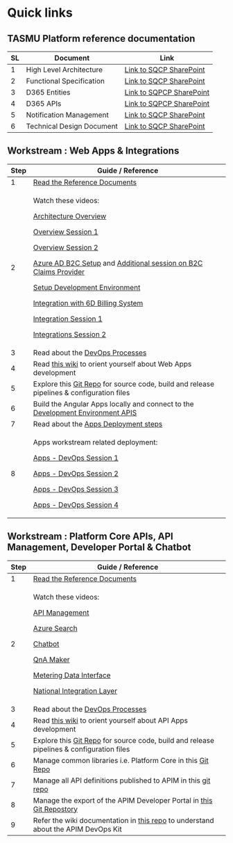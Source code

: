 # Quick links


## **TASMU Platform** reference documentation 
| SL | Document  | Link |
|--|--|--|
| 1 | High Level Architecture  | [Link to SQCP SharePoint](https://tasmusqcp.sharepoint.com/:w:/r/sites/TASMU-CentralPlatformPMO/Shared%20Documents/General/04.%20Deliverables/02.%20External%20-%20MoTC%20Deliverables/S06_Sprint%206%20Deliverables/B12_S6_D10_MA_Central%20Platform%20High%20Level%20Solution%20Architecture%20%26%20Design/B12_S6_D10_MA_Central%20Platform%20High%20Level%20Solution%20Architecture%20%26%20Design_V0.20.docx?d=w3a217e97bf984f30bf5487efa2646604&csf=1&web=1&e=rV3V0x) |
| 2 | Functional Specification  | [Link to SQCP SharePoint](https://tasmusqcp.sharepoint.com/:w:/r/sites/TASMU-CentralPlatformPMO/Shared%20Documents/General/04.%20Deliverables/02.%20External%20-%20MoTC%20Deliverables/S06_Sprint%206%20Deliverables/B12_S6_D12_MI_Technical%20Design%20Document/B12_S6_D12_MI_Funtional%20Specification%20Document%20(Technical%20Design)_V0.6.docx?d=wf7e8a8b02cff45ecace86d7d1ee56b8a&csf=1&web=1&e=T8VgfS) |
|3|D365 Entities| [Link to SQPCP SharePoint](https://tasmusqcp.sharepoint.com/:w:/r/sites/TASMU-CentralPlatformPMO/Shared%20Documents/General/04.%20Deliverables/02.%20External%20-%20MoTC%20Deliverables/S00_Sprint%200%20Deliverables/Sprint%200%20-%20Final%20Submission/B12_S0_D5_MI_Functional%20Specification%20Documents_V0.5/B12_S0_D5_MI_Appendix%20C%20-%20(D365CE%20ENTITIES).docx?d=w469094b5d24243baa43f0c00e5729c7b&csf=1&web=1&e=fzitwH)|
|4|D365 APIs| [Link to SQPCP SharePoint](https://tasmusqcp.sharepoint.com/:w:/r/sites/TASMU-CentralPlatformPMO/Shared%20Documents/General/04.%20Deliverables/02.%20External%20-%20MoTC%20Deliverables/S00_Sprint%200%20Deliverables/Sprint%200%20-%20Final%20Submission/B12_S0_D5_MI_Functional%20Specification%20Documents_V0.5/B12_S0_D5_MI_Appendix%20F%20-%20(D365CE%20API%27S).docx?d=w2592c025610d483c89ae79edd6fe00f2&csf=1&web=1&e=9q67gw)|
|5|Notification Management| [Link to SQCP SharePoint](https://tasmusqcp.sharepoint.com/:w:/r/sites/TASMU-CentralPlatformPMO/Shared%20Documents/General/04.%20Deliverables/02.%20External%20-%20MoTC%20Deliverables/S00_Sprint%200%20Deliverables/Sprint%200%20-%20Final%20Submission/B12_S0_D5_MI_Functional%20Specification%20Documents_V0.5/B12_S0_D5_MI_Appendix%20D%20-%20(NOTIFICATION%20MANAGEMENT).docx?d=wa64648bb25ff48c79e6d495c676f4be6&csf=1&web=1&e=zoM2bi) |
|6|Technical Design Document|[Link to SQCP SharePoint](https://tasmusqcp.sharepoint.com/:w:/r/sites/TASMU-CentralPlatformPMO/Shared%20Documents/General/04.%20Deliverables/02.%20External%20-%20MoTC%20Deliverables/S06_Sprint%206%20Deliverables/B12_S6_D12_MI_Technical%20Design%20Document/B12_S6_D12_MI_Technical%20Design%20Document_V0.6.docx?d=w0022bee71a9047799d9c3690d38005ea&csf=1&web=1&e=1YzTXt)|

## Workstream : Web Apps & Integrations
|Step| Guide / Reference |
|--|--|
|1| [Read the Reference Documents](/Overview/KT-&-Onboarding) |
|2| <p>Watch these videos:</p><p>[Architecture Overview](https://tasmusqcp.sharepoint.com/sites/TASMU-CentralPlatformPMO/Shared%20Documents/General/05.%20Workstreams/07.%20Microsoft/Apps/KT%20Recordings/TASMU%20KT%20Sessions%20__%20Architectural%20Walk-through%20%20(Apps%20Workstream).mp4)</p><p>[Overview Session 1](https://tasmusqcp.sharepoint.com/sites/TASMU-CentralPlatformPMO/Shared%20Documents/General/05.%20Workstreams/07.%20Microsoft/Apps/KT%20Recordings/TASMU%20KT%20Sessions%20__%20Portal-1%20%20(Apps%20Workstream).mp4)</p><p>[Overview Session 2](https://tasmusqcp.sharepoint.com/sites/TASMU-CentralPlatformPMO/Shared%20Documents/General/05.%20Workstreams/07.%20Microsoft/Apps/KT%20Recordings/TASMU%20KT%20Sessions%20__%20Portal-2%20%20(Apps%20Workstream).mp4)</p><p>[Azure AD B2C Setup](https://tasmusqcp.sharepoint.com/sites/TASMU-CentralPlatformPMO/Shared%20Documents/General/05.%20Workstreams/07.%20Microsoft/Apps/KT%20Recordings/TASMU%20KT%20Sessions%20__%20Azure%20AD%20B2C%20%20(Apps%20Workstream).mp4) and  [Additional session on B2C Claims Provider](https://tasmusqcp.sharepoint.com/sites/TASMU-CentralPlatformPMO/Shared%20Documents/General/05.%20Workstreams/07.%20Microsoft/Apps/KT%20Recordings/Additional%20KT%20Session%20-%20%20Claims%20Providers%20_%20Azure%20AD%20B2C.mp4) </p><p>[Setup Development Environment](https://tasmusqcp.sharepoint.com/sites/TASMU-CentralPlatformPMO/Shared%20Documents/General/05.%20Workstreams/07.%20Microsoft/Apps/KT%20Recordings/TASMU%20KT%20Sessions%20_%20Dev%20environment%20setup%2020210330.mp4)</p><p>[Integration with 6D Billing System](https://tasmusqcp.sharepoint.com/sites/TASMU-CentralPlatformPMO/Shared%20Documents/General/05.%20Workstreams/07.%20Microsoft/Apps/KT%20Recordings/TASMU%20KT%20Sessions_6D%20Integration.mp4)</p><p>[Integration Session 1](https://tasmusqcp.sharepoint.com/sites/TASMU-CentralPlatformPMO/Shared%20Documents/General/05.%20Workstreams/07.%20Microsoft/Apps/KT%20Recordings/TASMU%20KT%20Sessions%20__%20Integrations-1%20%20(Apps%20Workstream).mp4)</p><p>[Integrations Session 2](https://tasmusqcp.sharepoint.com/sites/TASMU-CentralPlatformPMO/Shared%20Documents/General/05.%20Workstreams/07.%20Microsoft/Apps/KT%20Recordings/TASMU%20KT%20Sessions%20__%20Integrations-2%20%20(Apps%20Workstream).mp4)</p>|
|3|Read about the [DevOps Processes](/Overview/Process)|
|4| Read [this wiki](https://dev.azure.com/tasmucp/TASMU%20Central%20Platform/_git/web-apps?path=%2FREADME.md&_a=preview) to orient yourself about Web Apps development |
|5| Explore this [Git Repo](https://dev.azure.com/tasmucp/TASMU%20Central%20Platform/_git/web-apps) for source code, build and release pipelines & configuration files|
|6|Build the Angular Apps locally and connect to the [Development Environment APIS](https://dev.azure.com/tasmucp/TASMU%20Central%20Platform/_wiki/wikis/TASMU-Central-Platform.wiki/138/Non-Prod-Environments)|
|7|Read about the [Apps Deployment steps](/Overview/DevOps)|
|8| <p>Apps workstream related deployment:</p><p>[Apps - DevOps Session 1](https://tasmusqcp.sharepoint.com/sites/TASMU-CentralPlatformPMO/Shared%20Documents/General/05.%20Workstreams/07.%20Microsoft/Apps/KT%20Recordings/TASMU%20KT%20Sessions%20__%20DevOps-1%20%20(Apps%20Workstream).mp4)</p><p>[Apps - DevOps Session 2](https://tasmusqcp.sharepoint.com/sites/TASMU-CentralPlatformPMO/Shared%20Documents/General/05.%20Workstreams/07.%20Microsoft/Apps/KT%20Recordings/TASMU%20KT%20Sessions%20__%20DevOps-2%20%20(Apps%20Workstream).mp4)</p><p>[Apps - DevOps Session 3](https://tasmusqcp.sharepoint.com/sites/TASMU-CentralPlatformPMO/Shared%20Documents/General/05.%20Workstreams/07.%20Microsoft/Apps/KT%20Recordings/TASMU%20KT%20Sessions%20__%20DevOps-3%20%20(Apps%20Workstream).mp4)</p><p>[Apps - DevOps Session 4](https://tasmusqcp.sharepoint.com/sites/TASMU-CentralPlatformPMO/Shared%20Documents/General/05.%20Workstreams/07.%20Microsoft/Apps/KT%20Recordings/TASMU%20KT%20Sessions%20__%20DevOps%20Follow-up%20Session%20%20(Apps%20Workstream).mp4)</p>|
## Workstream : Platform Core APIs, API Management, Developer Portal & Chatbot
|Step| Guide / Reference |
|--|--|
|1| [Read the Reference Documents](/Overview/KT-&-Onboarding) |
|2|<p>Watch these videos:</p><p>[API Management](https://tasmusqcp.sharepoint.com/sites/TASMU-CentralPlatformPMO/Shared%20Documents/General/05.%20Workstreams/07.%20Microsoft/Apps/KT%20Recordings/Tasmu%20APIM%20portal%20sync%20up.mp4)</p><p>[Azure Search](https://tasmusqcp.sharepoint.com/sites/TASMU-CentralPlatformPMO/Shared%20Documents/General/05.%20Workstreams/07.%20Microsoft/Apps/KT%20Recordings/TASMU%20KT%20Sessions%20__%20Azure%20Search%20(Apps%20Workstream).mp4)</p><p>[Chatbot](https://tasmusqcp.sharepoint.com/sites/TASMU-CentralPlatformPMO/Shared%20Documents/General/05.%20Workstreams/07.%20Microsoft/Apps/KT%20Recordings/TASMU%20KT%20Sessions%20__%20Chatbot%20%20(Apps%20Workstream).mp4)</p><p>[QnA Maker](https://tasmusqcp.sharepoint.com/sites/TASMU-CentralPlatformPMO/Shared%20Documents/General/05.%20Workstreams/07.%20Microsoft/Apps/KT%20Recordings/TASMU%20KT%20Sessions_QnA%20Maker%20-2%20(Apps%20Workstream).mp4)</p><p>[Metering Data Interface](https://tasmusqcp.sharepoint.com/sites/TASMU-CentralPlatformPMO/Shared%20Documents/General/05.%20Workstreams/07.%20Microsoft/Apps/KT%20Recordings/TASMU%20KT%20Sessions%20__%20Metering%20Data%20Interface%20(Apps%20Workstream).mp4)</p><p>[National Integration Layer](https://tasmusqcp.sharepoint.com/sites/TASMU-CentralPlatformPMO/Shared%20Documents/General/05.%20Workstreams/07.%20Microsoft/Apps/KT%20Recordings/TASMU%20KT%20Sessions%20__%20Event%20grid%20(National%20Integration%20Layer)%20(Apps%20Workstream).mp4)</p>|
|3|Read about the [DevOps Processes](/Overview/Process)|
|4| Read [this wiki](https://dev.azure.com/tasmucp/TASMU%20Central%20Platform/_git/platform-apis) to orient yourself about API Apps development |
|5| Explore this [Git Repo](https://dev.azure.com/tasmucp/TASMU%20Central%20Platform/_git/platform-apis) for source code, build and release pipelines & configuration files|
|6|Manage common libraries i.e. Platform Core in this [Git Repo](https://dev.azure.com/tasmucp/TASMU%20Central%20Platform/_git/platform-core) |
|7|Manage all API definitions published to APIM in this [git repo](https://dev.azure.com/tasmucp/TASMU%20Central%20Platform/_git/apim-api-config)|
|8|Manage the export of the APIM Developer Portal in [this Git Repostory](https://dev.azure.com/tasmucp/TASMU%20Central%20Platform/_git/apim-devportal)|
|9|Refer the wiki documentation in [this repo](https://dev.azure.com/tasmucp/TASMU%20Central%20Platform/_git/apim-devopskit) to understand about the APIM DevOps Kit|